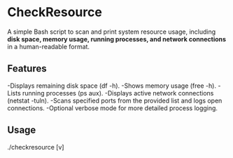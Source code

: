 # CheckResource  

A simple Bash script to scan and print system resource usage, including **disk space, memory usage, running processes, and network connections** in a human-readable format.
## Features
-Displays remaining disk space (df -h).
-Shows memory usage (free -h).
-Lists running processes (ps aux).
-Displays active network connections (netstat -tuln).
-Scans specified ports from the provided list and logs open connections.
-Optional verbose mode for more detailed process logging.

## Usage  
./checkresource <outputFile> <portList> [v]
